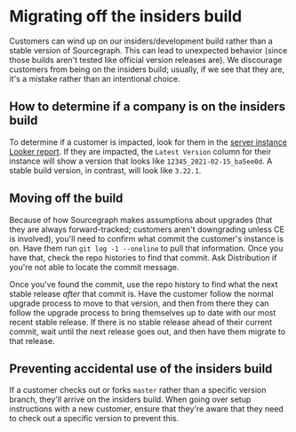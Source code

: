# Migrating off the insiders build

Customers can wind up on our insiders/development build rather than a stable version of Sourcegraph. This can lead to unexpected behavior (since those builds aren't tested like official version releases are). We discourage customers from being on the insiders build; usually, if we see that they are, it's a mistake rather than an intentional choice.

## How to determine if a company is on the insiders build

To determine if a customer is impacted, look for them in the [server instance Looker report](https://sourcegraph.looker.com/looks/436). If they are impacted, the `Latest Version` column for their instance will show a version that looks like `12345_2021-02-15_ba5ee0d`. A stable build version, in contrast, will look like `3.22.1`.

## Moving off the build

Because of how Sourcegraph makes assumptions about upgrades (that they are always forward-tracked; customers aren't downgrading unless CE is involved), you'll need to confirm what commit the customer's instance is on. Have them run `git log -1 --oneline` to pull that information. Once you have that, check the repo histories to find that commit. Ask Distribution if you're not able to locate the commit message.

Once you've found the commit, use the repo history to find what the next stable release _after_ that commit is. Have the customer follow the normal upgrade process to move to that version, and then from there they can follow the upgrade process to bring themselves up to date with our most recent stable release. If there is no stable release ahead of their current commit, wait until the next release goes out, and then have them migrate to that release.

## Preventing accidental use of the insiders build

If a customer checks out or forks `master` rather than a specific version branch, they'll arrive on the insiders build. When going over setup instructions with a new customer, ensure that they're aware that they need to check out a specific version to prevent this.
